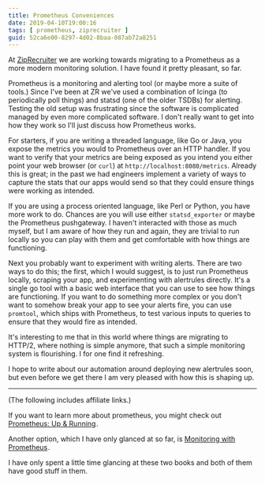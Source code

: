 ```yaml
---
title: Prometheus Conveniences
date: 2019-04-10T19:00:16
tags: [ prometheus, ziprecruiter ]
guid: 52ca6e00-8297-4d02-8baa-087ab72a8251
---
```

At [ZipRecruiter](https://web.archive.org/web/20190330183125/https://www.ziprecruiter.com/hiring/technology) we are working
towards migrating to a Prometheus as a more modern monitoring solution.  I have
found it pretty pleasant, so far.

<!--more-->

Prometheus is a monitoring and alerting tool (or maybe more a suite of tools.)
Since I've been at ZR we've used a combination of Icinga (to periodically poll
things) and statsd (one of the older TSDBs) for alerting.  Testing the old setup
was frustrating since the software is complicated managed by even more
complicated software.  I don't really want to get into how they work so I'll
just discuss how Prometheus works.

For starters, if you are writing a threaded language, like Go or Java, you
expose the metrics you would to Prometheus over an HTTP handler.  If you want to
verify that your metrics are being exposed as you intend you either point your
web browser (or `curl`) at `http://localhost:8080/metrics`.  Already this is
great; in the past we had engineers implement a variety of ways to capture the
stats that our apps would send so that they could ensure things were working as
intended.

If you are using a process oriented language, like Perl or Python, you have more
work to do.  Chances are you will use either `statsd_exporter` or maybe the
Prometheus pushgateway.  I haven't interacted with those as much myself, but I
am aware of how they run and again, they are trivial to run locally so you can
play with them and get comfortable with how things are functioning.

Next you probably want to experiment with writing alerts.  There are two ways to
do this; the first, which I would suggest, is to just run Prometheus locally,
scraping your app, and experimenting with alertrules directly.  It's a single go
tool with a basic web interface that you can use to see how things are
functioning.  If you want to do something more complex or you don't want to
somehow break your app to see your alerts fire, you can use `promtool`, which
ships with Prometheus, to test various inputs to queries to ensure that they
would fire as intended.

It's interesting to me that in this world where things are migrating to HTTP/2,
where nothing is simple anymore, that such a simple monitoring system is
flourishing.  I for one find it refreshing.

I hope to write about our automation around deploying new alertrules soon, but
even before we get there I am very pleased with how this is shaping up.

---

(The following includes affiliate links.)

If you want to learn more about prometheus, you might check out
<a target="_blank" href="https://www.amazon.com/gp/product/1492034142/ref=as_li_tl?ie=UTF8&camp=1789&creative=9325&creativeASIN=1492034142&linkCode=as2&tag=afoolishmanif-20&linkId=278532d1c97806594ebd0c4fcfa13ac0">Prometheus: Up &amp; Running</a><img src="//ir-na.amazon-adsystem.com/e/ir?t=afoolishmanif-20&l=am2&o=1&a=1492034142" width="1" height="1" border="0" alt="" style="border:none !important; margin:0px !important;" />.

Another option, which I have only glanced at so far, is
<a target="_blank" href="https://www.amazon.com/gp/product/B07DPH8MN9/ref=as_li_tl?ie=UTF8&camp=1789&creative=9325&creativeASIN=B07DPH8MN9&linkCode=as2&tag=afoolishmanif-20&linkId=2b4f2f0a6875da783935182c302d73c5">Monitoring with Prometheus</a><img src="//ir-na.amazon-adsystem.com/e/ir?t=afoolishmanif-20&l=am2&o=1&a=B07DPH8MN9" width="1" height="1" border="0" alt="" style="border:none !important; margin:0px !important;" />.

I have only spent a little time glancing at these two books and both of them
have good stuff in them.
